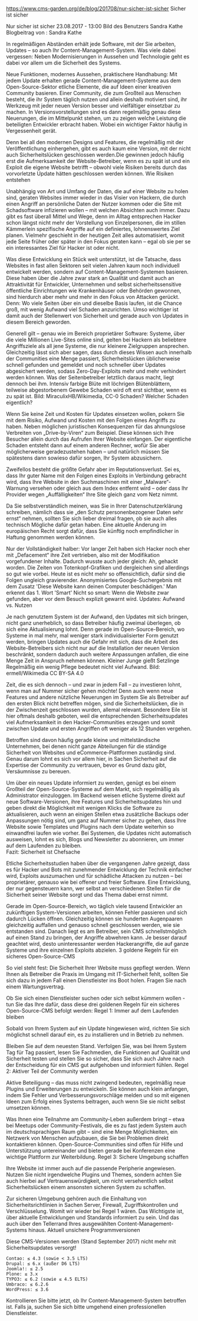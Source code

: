 https://www.cms-garden.org/de/blog/201708/nur-sicher-ist-sicher
Sicher ist sicher 


Nur sicher ist sicher
23.08.2017 - 13:00
Bild des Benutzers Sandra Kathe
Blogbeitrag von : Sandra Kathe

In regelmäßigen Abständen erhält jede Software, mit der Sie arbeiten, Updates – so auch Ihr Content-Management-System. Was viele dabei vergessen: Neben Modernisierungen in Aussehen und Technologie geht es dabei vor allem um die Sicherheit des Systems.

Neue Funktionen, modernes Aussehen, praktischere Handhabung: Mit jedem Update erhalten gerade Content-Management-Systeme aus dem Open-Source-Sektor etliche Elemente, die auf Ideen einer kreativen Community basieren. Einer Community, die zum Großteil aus Menschen besteht, die ihr System täglich nutzen und allein deshalb motiviert sind, ihr Werkzeug mit jeder neuen Version besser und vielfältiger einsetzbar zu machen. In Versionsvorstellungen sind es dann regelmäßig genau diese Neuerungen, die im Mittelpunkt stehen, um zu zeigen welche Leistung die beteiligten Entwickler erbracht haben. Wobei ein wichtiger Faktor häufig in Vergessenheit gerät.

Denn bei all den modernen Designs und Features, die regelmäßig mit der Veröffentlichung einhergehen, gibt es auch kaum eine Version, mit der nicht auch Sicherheitslücken geschlossen werden.Die gewinnen jedoch häufig erst die Aufmerksamkeit der Website-Betreiber, wenn es zu spät ist und ein Exploit die eigene Website betrifft – obwohl viele Risiken bereits durch das vorvorletzte Update hätten geschlossen werden können.
Wie Risiken entstehen

Unabhängig von Art und Umfang der Daten, die auf einer Website zu holen sind, geraten Websites immer wieder in das Visier von Hackern, die durch einen Angriff an persönliche Daten der Nutzer kommen oder die Site mit Schadsoftware infizieren wollen – mit welchen Absichten auch immer. Dazu gibt es fast überall Mittel und Wege, denn im Alltag entsprechen Hacker schon längst nicht mehr der Vorstellung von Einzelpersonen, die im stillen Kämmerlein spezifische Angriffe auf ein definiertes, lohnenswertes Ziel planen. Vielmehr geschieht in der heutigen Zeit alles automatisiert, womit jede Seite früher oder später in den Fokus geraten kann – egal ob sie per se ein interessantes Ziel für Hacker ist oder nicht.

Was diese Entwicklung ein Stück weit unterstützt, ist die Tatsache, dass Websites in fast allen Sektoren seit vielen Jahren kaum noch individuell entwickelt werden, sondern auf Content-Management-Systemen basieren. Diese haben über die Jahre zwar stark an Qualität und damit auch an Attraktivität für Entwickler, Unternehmen und selbst sicherheitssensitive öffentliche Einrichtungen wie Krankenhäuser oder Behörden gewonnen, sind hierdurch aber mehr und mehr in den Fokus von Attacken gerückt. Denn: Wo viele Seiten über ein und dieselbe Basis laufen, ist die Chance groß, mit wenig Aufwand viel Schaden anzurichten. Umso wichtiger ist damit auch der Stellenwert von Sicherheit und gerade auch von Updates in diesem Bereich geworden.

Generell gilt – genau wie im Bereich proprietärer Software: Systeme, über die viele Millionen Live-Sites online sind, gelten bei Hackern als beliebtere Angriffsziele als all jene Systeme, die nur kleinere Zielgruppen ansprechen. Gleichzeitig lässt sich aber sagen, dass durch dieses Wissen auch innerhalb der Communities eine Menge passiert, Sicherheitslücken üblicherweise schnell gefunden und gemeldet und noch schneller über Updates abgesichert werden, sodass Zero-Day-Exploits mehr und mehr verhindert werden können. Was der Seitenbetreiber letztlich daraus macht, liegt dennoch bei ihm.
Intensiv farbige Blüte mit löchrigen Blütenblättern, teilweise abgestorbenem Gewebe
Schaden wird oft erst sichtbar, wenn es zu spät ist. Bild: MiraculixHB/Wikimedia, CC-0
Schaden? Welcher Schaden eigentlich?

Wenn Sie keine Zeit und Kosten für Updates einsetzen wollen, pokern Sie mit dem Risiko, Aufwand und Kosten mit den Folgen eines Angriffs zu haben. Neben möglichen juristischen Konsequenzen für das ahnungslose Verbreiten von „Drive-by-Viren“ zum Beispiel. Diese können sich Ihre Besucher allein durch das Aufrufen Ihrer Website einfangen. Der eigentliche Schaden entsteht dann auf einem anderen Rechner, wofür Sie aber möglicherweise geradezustehen haben – und natürlich müssen Sie spätestens dann sowieso dafür sorgen, Ihr System abzusichern.

Zweifellos besteht die größte Gefahr aber im Reputationsverlust. Sei es, dass Ihr guter Name mit den Folgen eines Exploits in Verbindung gebracht wird, dass Ihre Website in den Suchmaschinen mit einer „Malware“-Warnung versehen oder gleich aus dem Index entfernt wird – oder dass Ihr Provider wegen „Auffälligkeiten“ Ihre Site gleich ganz vom Netz nimmt.

Da Sie selbstverständlich meinen, was Sie in Ihrer Datenschutzerklärung schreiben, nämlich dass sie „den Schutz personenbezogener Daten sehr ernst“ nehmen, sollten Sie sich lieber dreimal fragen, ob sie auch alles technisch Mögliche dafür getan haben. Eine aktuelle Änderung im europäischen Recht sorgt dafür, dass Sie künftig noch empfindlicher in Haftung genommen werden können.

Nur der Vollständigkeit halber: Vor langer Zeit haben sich Hacker noch eher mit „Defacement“ ihre Zeit vertrieben, also mit der Modifikation vorgefundener Inhalte. Dadurch wusste auch jeder gleich: Ah, gehackt worden. Die Zeiten von Totenkopf-Grafiken und dergleichen sind allerdings so gut wie vorbei. Heute ist es nicht mehr so offensichtlich, dafür sind die Folgen ungleich gravierender.
Anonymisiertes Google-Suchergebnis mit dem Zusatz 'Diese Website kann deinen Computer beschädigen.' Man erkennt das 1. Wort 'Smart'
Nicht so smart: Wenn die Website zwar gefunden, aber vor dem Besuch explizit gewarnt wird.
Updates: Aufwand vs. Nutzen

Je nach genutztem System ist der Aufwand, den Updates mit sich bringen, nicht ganz unerheblich, so dass Betreiber häufig zweimal überlegen, ob sich eine Aktualisierung lohnt. Denn gerade im Open-Source-Bereich, wo Systeme in mal mehr, mal weniger stark individualisierter Form genutzt werden, bringen Updates auch die Gefahr mit sich, dass die Arbeit des Website-Betreibers sich nicht nur auf die Installation der neuen Version beschränkt, sondern dadurch auch weitere Anpassungen anfallen, die eine Menge Zeit in Anspruch nehmen können.
Kleiner Junge gießt Setzlinge
Regelmäßig ein wenig Pflege bedeutet nicht viel Aufwand. Bild: ermell/Wikimedia CC BY-SA 4.0

Zeit, die es sich dennoch – und zwar in jedem Fall – zu investieren lohnt, wenn man auf Nummer sicher gehen möchte! Denn auch wenn neue Features und andere nützliche Neuerungen im System Sie als Betreiber auf den ersten Blick nicht betreffen mögen, sind die Sicherheitslücken, die in der Zwischenzeit geschlossen wurden, allemal relevant. Besondere Eile ist hier oftmals deshalb geboten, weil die entsprechenden Sicherheitsupdates viel Aufmerksamkeit in den Hacker-Communities erzeugen und somit zwischen Update und ersten Angriffen oft weniger als 12 Stunden vergehen.

Betroffen sind davon häufig gerade kleine und mittelständische Unternehmen, bei denen nicht ganze Abteilungen für die ständige Sicherheit von Websites und eCommerce-Plattformen zuständig sind. Genau darum lohnt es sich vor allem hier, in Sachen Sicherheit auf die Expertise der Community zu vertrauen, bevor es Grund dazu gibt, Versäumnisse zu bereuen.

Um über ein neues Update informiert zu werden, genügt es bei einem Großteil der Open-Source-Systeme auf dem Markt, sich regelmäßig als Administrator einzuloggen. Im Backend weisen etliche Systeme direkt auf neue Software-Versionen, ihre Features und Sicherheitsupdates hin und geben direkt die Möglichkeit mit wenigen Klicks die Software zu aktualisieren, auch wenn an einigen Stellen etwa zusätzliche Backups oder Anpassungen nötig sind, um ganz auf Nummer sicher zu gehen, dass Ihre Website sowie Templates und Plugins nach dem Update weiterhin so einwandfrei laufen wie vorher. Bei Systemen, die Updates nicht automatisch ausweisen, lohnt es sich, Blogs und Newsletter zu abonnieren, um immer auf dem Laufenden zu bleiben.  
Fazit: Sicherheit ist Chefsache

Etliche Sicherheitsstudien haben über die vergangenen Jahre gezeigt, dass es für Hacker und Bots mit zunehmender Entwicklung der Technik einfacher wird, Exploits auszumachen und für schädliche Attacken zu nutzen – bei proprietärer, genauso wie bei offener und freier Software. Eine Entwicklung, der nur gegensteuern kann, wer selbst an verschiedenen Stellen für die Sicherheit seiner Website sorgt und das Thema dabei ernst nimmt.

Gerade im Open-Source-Bereich, wo täglich viele tausend Entwickler an zukünftigen System-Versionen arbeiten, können Fehler passieren und sich dadurch Lücken öffnen. Gleichzeitig können sie hunderten Augenpaaren gleichzeitig auffallen und genauso schnell geschlossen werden, wie sie entstanden sind. Danach liegt es am Betreiber, sein CMS schnellstmöglich auf einen Stand zu bringen, der Angriffe abwehren kann. Je besser darauf geachtet wird, desto uninteressanter werden Hackerangriffe, die auf ganze Systeme und ihre einzelnen Exploits abzielen.
3 goldene Regeln für ein sicheres Open-Source-CMS

So viel steht fest: Die Sicherheit Ihrer Website muss gepflegt werden. Wenn Ihnen als Betreiber die Praxis im Umgang mit IT-Sicherheit fehlt, sollten Sie sich dazu in jedem Fall einen Dienstleister ins Boot holen. Fragen Sie nach einem Wartungsvertrag.

Ob Sie sich einen Dienstleister suchen oder sich selbst kümmern wollen - tun Sie das Ihre dafür, dass diese drei goldenen Regeln für ein sicheres Open-Source-CMS befolgt werden:
Regel 1: Immer auf dem Laufenden bleiben

Sobald von Ihrem System auf ein Update hingewiesen wird, richten Sie sich möglichst schnell darauf ein, es zu installieren und in Betrieb zu nehmen.

Bleiben Sie auf dem neuesten Stand. Verfolgen Sie, was bei Ihrem System Tag für Tag passiert, lesen Sie Fachmedien, die Funktionen auf Qualität und Sicherheit testen und stellen Sie so sicher, dass Sie sich auch Jahre nach der Entscheidung für ein CMS gut aufgehoben und informiert fühlen.
Regel 2: Aktiver Teil der Community werden

Aktive Beteiligung – das muss nicht zwingend bedeuten, regelmäßig neue Plugins und Erweiterungen zu entwickeln. Sie können auch klein anfangen, indem Sie Fehler und Verbesserungsvorschläge melden und so mit eigenen Ideen zum Erfolg eines Systems beitragen, auch wenn Sie sie nicht selbst umsetzen können.

Was Ihnen eine Teilnahme am Community-Leben außerdem bringt – etwa bei Meetups oder Community-Festivals, die es zu fast jedem System auch im deutschsprachigen Raum gibt – sind eine Menge Möglichkeiten, ein Netzwerk von Menschen aufzubauen, die Sie bei Problemen direkt kontaktieren können. Open-Source-Communities sind offen für Hilfe und Unterstützung untereinander und bieten gerade bei Konferenzen eine wichtige Plattform zur Weiterbildung.
Regel 3: Sichere Umgebung schaffen

Ihre Website ist immer auch auf die passende Peripherie angewiesen. Nutzen Sie nicht irgendwelche Plugins und Themes, sondern achten Sie auch hierbei auf Vertrauenswürdigkeit, um nicht versehentlich selbst Sicherheitslücken einem ansonsten sicheren System zu schaffen.

Zur sicheren Umgebung gehören auch die Einhaltung von Sicherheitsrichtlinien in Sachen Server, Firewall, Zugriffskontrollen und Verschlüsselung. Womit wir wieder bei Regel 1 wären. Das Wichtigste ist, über aktuelle Entwicklungen und Standards informiert zu sein. Und das auch über den Tellerrand Ihres ausgewählten Content-Management-Systems hinaus.
Aktuell unsichere Programmversionen

Diese CMS-Versionen werden (Stand September 2017) nicht mehr mit Sicherheitsupdates versorgt!

    Contao: ≤ 4.3 (sowie < 3.5 LTS)
    Drupal: ≤ 6.x (außer D6 LTS)
    Joomla!: ≤ 2.5
    Plone: ≤ 3.x
    TYPO3: ≤ 6.2 (sowie ≤ 4.5 ELTS)
    Umbraco: ≤ 6.2.6
    WordPress: ≤ 3.6

Kontrollieren Sie bitte jetzt, ob Ihr Content-Management-System betroffen ist. Falls ja, suchen Sie sich bitte umgehend einen professionellen Dienstleister.